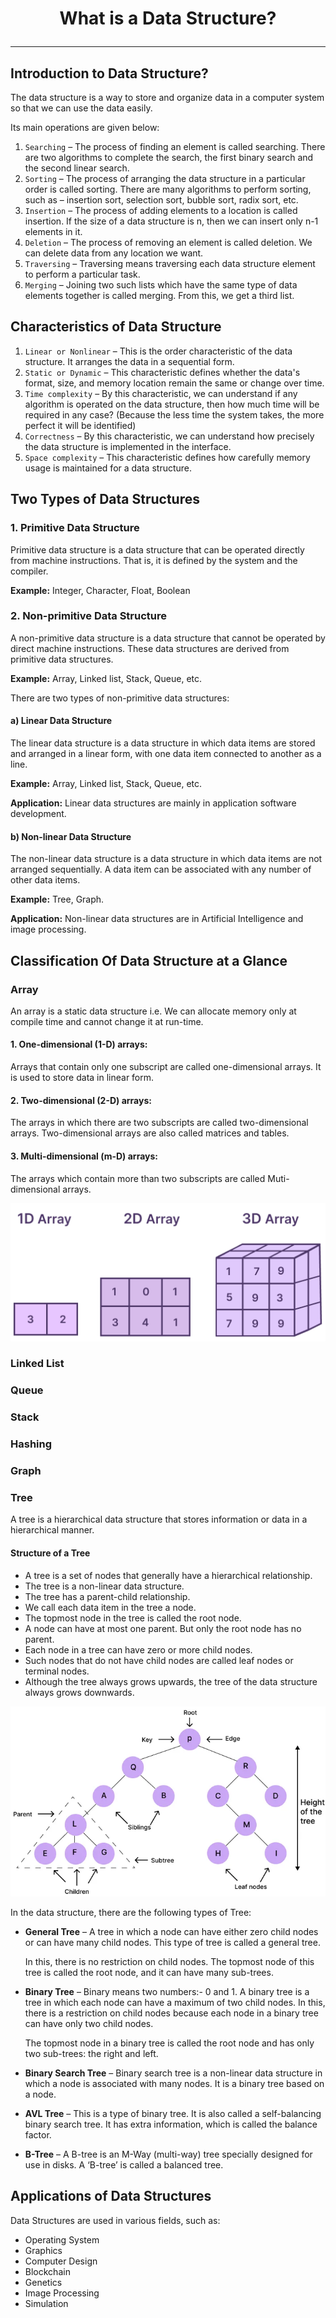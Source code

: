 # <p align="center">What is a Data Structure?</p>
---

## Introduction to Data Structure?
The data structure is a way to store and organize data in a computer system so that we can use the data easily.

Its main operations are given below:
1. `Searching` – The process of finding an element is called searching. There are two algorithms to complete the search, the first binary search and the second linear search.
2. `Sorting` – The process of arranging the data structure in a particular order is called sorting. There are many algorithms to perform sorting, such as – insertion sort, selection sort, bubble sort, radix sort, etc.
3. `Insertion` – The process of adding elements to a location is called insertion. If the size of a data structure is n, then we can insert only n-1 elements in it.
4. `Deletion` – The process of removing an element is called deletion. We can delete data from any location we want.
5. `Traversing` – Traversing means traversing each data structure element to perform a particular task.
6. `Merging` – Joining two such lists which have the same type of data elements together is called merging. From this, we get a third list.

## Characteristics of Data Structure
1. `Linear or Nonlinear` – This is the order characteristic of the data structure. It arranges the data in a sequential form.
2. `Static or Dynamic` – This characteristic defines whether the data's format, size, and memory location remain the same or change over time.
3. `Time complexity` – By this characteristic, we can understand if any algorithm is operated on the data structure, then how much time will be required in any case? (Because the less time the system takes, the more perfect it will be identified)
4. `Correctness` – By this characteristic, we can understand how precisely the data structure is implemented in the interface.
5. `Space complexity` – This characteristic defines how carefully memory usage is maintained for a data structure.

## Two Types of Data Structures
### 1. Primitive Data Structure
Primitive data structure is a data structure that can be operated directly from machine instructions. That is, it is defined by the system and the compiler.

__Example:__ Integer, Character, Float, Boolean

### 2. Non-primitive Data Structure
A non-primitive data structure is a data structure that cannot be operated by direct machine instructions. These data structures are derived from primitive data structures.

__Example:__ Array, Linked list, Stack, Queue, etc.

There are two types of non-primitive data structures:
#### a) Linear Data Structure
The linear data structure is a data structure in which data items are stored and arranged in a linear form, with one data item connected to another as a line.

__Example:__ Array, Linked list, Stack, Queue, etc.

__Application:__ Linear data structures are mainly in application software development.

#### b) Non-linear Data Structure
The non-linear data structure is a data structure in which data items are not arranged sequentially. A data item can be associated with any number of other data items.

__Example:__ Tree, Graph.

__Application:__ Non-linear data structures are in Artificial Intelligence and image processing.

## Classification Of Data Structure at a Glance
### Array
An array is a static data structure i.e. We can allocate memory only at compile time and cannot change it at run-time.

#### 1. One-dimensional (1-D) arrays:
Arrays that contain only one subscript are called one-dimensional arrays. It is used to store data in linear form.

#### 2. Two-dimensional (2-D) arrays:
The arrays in which there are two subscripts are called two-dimensional arrays. Two-dimensional arrays are also called matrices and tables.

#### 3. Multi-dimensional (m-D) arrays:
The arrays which contain more than two subscripts are called Muti-dimensional arrays.

<p align="center"><img src="https://github.com/dghuuloc/Data-Structures-and-Algorithms/blob/main/images/array.PNG"/></p>

### Linked List

### Queue

### Stack

### Hashing

### Graph

### Tree
A tree is a hierarchical data structure that stores information or data in a hierarchical manner.

#### Structure of a Tree
- A tree is a set of nodes that generally have a hierarchical relationship.
- The tree is a non-linear data structure.
- The tree has a parent-child relationship.
- We call each data item in the tree a node.
- The topmost node in the tree is called the root node.
- A node can have at most one parent. But only the root node has no parent.
- Each node in a tree can have zero or more child nodes.
- Such nodes that do not have child nodes are called leaf nodes or terminal nodes.
- Although the tree always grows upwards, the tree of the data structure always grows downwards.

<p align="center"><img src="https://github.com/dghuuloc/Data-Structures-and-Algorithms/blob/main/images/tree.PNG"/></p>

In the data structure, there are the following types of Tree:
- __General Tree__ – A tree in which a node can have either zero child nodes or can have many child nodes. This type of tree is called a general tree.
  
  In this, there is no restriction on child nodes. The topmost node of this tree is called the root node, and it can have many sub-trees.
  
- __Binary Tree__ – Binary means two numbers:- 0 and 1. A binary tree is a tree in which each node can have a maximum of two child nodes. In this, there is a restriction on child nodes because each node in a binary tree can have only two child nodes.
  
  The topmost node in a binary tree is called the root node and has only two sub-trees: the right and left.

- __Binary Search Tree__ – Binary search tree is a non-linear data structure in which a node is associated with many nodes. It is a binary tree based on a node.

- __AVL Tree__ – This is a type of binary tree. It is also called a self-balancing binary search tree. It has extra information, which is called the balance factor.

- __B-Tree__ – A B-tree is an M-Way (multi-way) tree specially designed for use in disks. A ‘B-tree’ is called a balanced tree.


## Applications of Data Structures
Data Structures are used in various fields, such as:
- Operating System
- Graphics
- Computer Design
- Blockchain
- Genetics
- Image Processing
- Simulation


